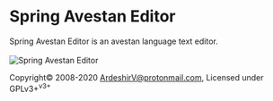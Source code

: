 # Spring Avestan Editor<br/>
Spring Avestan Editor is an avestan language text editor.<br/><br/>
<img alt="Spring Avestan Editor" src="https://raw.githubusercontent.com/ArdeshirV/SpringAvestanEditor/master/Images/AvestanEditor.png">
<p style="margin: auto;">
  Copyright&copy; 2008-2020 <a href="mailto:ardeshirv@protonmail.com" alt="email">ArdeshirV@protonmail.com</a>, Licensed under GPLv3+<sup>v3+</sup>
<p/>
